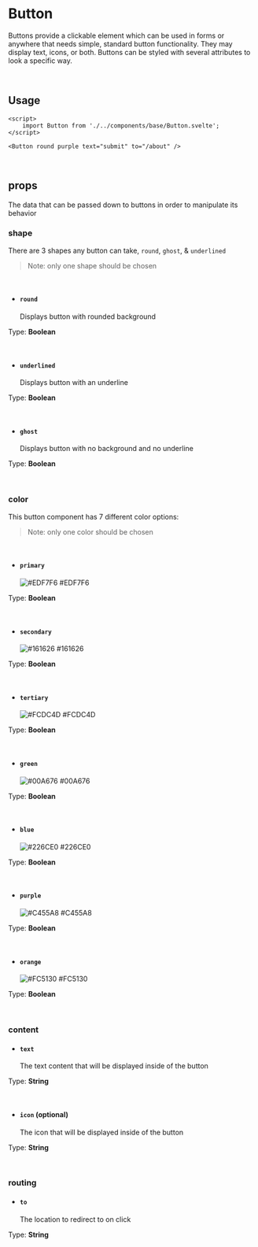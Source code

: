 # Button

Buttons provide a clickable element which can be used in forms or anywhere that needs simple, standard button functionality. They may display text, icons, or both. Buttons can be styled with several attributes to look a specific way.

<br/>

## Usage

```svelte
<script>
	import Button from './../components/base/Button.svelte';
</script>

<Button round purple text="submit" to="/about" />
```

<br/>

## props

The data that can be passed down to buttons in order to manipulate its behavior

### shape

There are 3 shapes any button can take, `round`, `ghost`, & `underlined`

> Note: only one shape should be chosen

<br/>

- #### `round`
  Displays button with rounded background

Type: <strong>Boolean</strong>

<br/>

- #### `underlined`
  Displays button with an underline

Type: <strong>Boolean</strong>

<br/>

- #### `ghost`
  Displays button with no background and no underline

Type: <strong>Boolean</strong>

<br/>

### color

This button component has 7 different color options:

> Note: only one color should be chosen

<br/>

- #### `primary`
  ![#EDF7F6](https://via.placeholder.com/15/EDF7F6/000000?text=+) #EDF7F6

Type: <strong>Boolean</strong>

<br/>

- #### `secondary`
  ![#161626](https://via.placeholder.com/15/161626/000000?text=+) #161626

Type: <strong>Boolean</strong>

<br/>

- #### `tertiary`
  ![#FCDC4D](https://via.placeholder.com/15/FCDC4D/000000?text=+) #FCDC4D

Type: <strong>Boolean</strong>

<br/>

- #### `green`
  ![#00A676](https://via.placeholder.com/15/00A676/000000?text=+) #00A676

Type: <strong>Boolean</strong>

<br/>

- #### `blue`
  ![#226CE0](https://via.placeholder.com/15/226CE0/000000?text=+) #226CE0

Type: <strong>Boolean</strong>

<br/>

- #### `purple`
  ![#C455A8](https://via.placeholder.com/15/C455A8/000000?text=+) #C455A8

Type: <strong>Boolean</strong>

<br/>

- #### `orange`
  ![#FC5130](https://via.placeholder.com/15/FC5130/000000?text=+) #FC5130

Type: <strong>Boolean</strong>

<br/>

### content

- #### `text`
  The text content that will be displayed inside of the button

Type: <strong>String</strong>

<br/>

- #### `icon` (optional)
  The icon that will be displayed inside of the button

Type: <strong>String</strong>

<br/>

### routing

- #### `to`
  The location to redirect to on click

Type: <strong>String</strong>

<br/>
